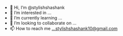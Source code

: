 - 👋 Hi, I’m @stylishshashank
- 👀 I’m interested in ...
- 🌱 I’m currently learning ...
- 💞️ I’m looking to collaborate on ...
- 📫 How to reach me ...stylishshashank10@gmail.com

<!---
stylishshashank/stylishshashank is a ✨ special ✨ repository because its `README.md` (this file) appears on your GitHub profile.
You can click the Preview link to take a look at your changes.
--->
